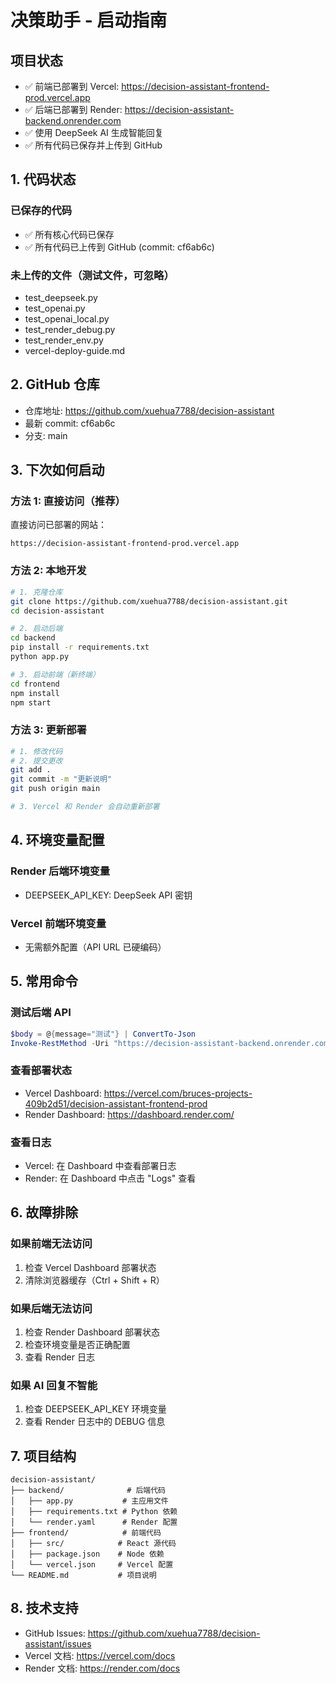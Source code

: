 # 决策助手 - 启动指南

## 项目状态
- ✅ 前端已部署到 Vercel: https://decision-assistant-frontend-prod.vercel.app
- ✅ 后端已部署到 Render: https://decision-assistant-backend.onrender.com
- ✅ 使用 DeepSeek AI 生成智能回复
- ✅ 所有代码已保存并上传到 GitHub

## 1. 代码状态

### 已保存的代码
- ✅ 所有核心代码已保存
- ✅ 所有代码已上传到 GitHub (commit: cf6ab6c)

### 未上传的文件（测试文件，可忽略）
- test_deepseek.py
- test_openai.py
- test_openai_local.py
- test_render_debug.py
- test_render_env.py
- vercel-deploy-guide.md

## 2. GitHub 仓库
- 仓库地址: https://github.com/xuehua7788/decision-assistant
- 最新 commit: cf6ab6c
- 分支: main

## 3. 下次如何启动

### 方法 1: 直接访问（推荐）
直接访问已部署的网站：
```
https://decision-assistant-frontend-prod.vercel.app
```

### 方法 2: 本地开发
```bash
# 1. 克隆仓库
git clone https://github.com/xuehua7788/decision-assistant.git
cd decision-assistant

# 2. 启动后端
cd backend
pip install -r requirements.txt
python app.py

# 3. 启动前端（新终端）
cd frontend
npm install
npm start
```

### 方法 3: 更新部署
```bash
# 1. 修改代码
# 2. 提交更改
git add .
git commit -m "更新说明"
git push origin main

# 3. Vercel 和 Render 会自动重新部署
```

## 4. 环境变量配置

### Render 后端环境变量
- DEEPSEEK_API_KEY: DeepSeek API 密钥

### Vercel 前端环境变量
- 无需额外配置（API URL 已硬编码）

## 5. 常用命令

### 测试后端 API
```powershell
$body = @{message="测试"} | ConvertTo-Json
Invoke-RestMethod -Uri "https://decision-assistant-backend.onrender.com/api/decisions/chat" -Method Post -Body $body -ContentType "application/json"
```

### 查看部署状态
- Vercel Dashboard: https://vercel.com/bruces-projects-409b2d51/decision-assistant-frontend-prod
- Render Dashboard: https://dashboard.render.com/

### 查看日志
- Vercel: 在 Dashboard 中查看部署日志
- Render: 在 Dashboard 中点击 "Logs" 查看

## 6. 故障排除

### 如果前端无法访问
1. 检查 Vercel Dashboard 部署状态
2. 清除浏览器缓存（Ctrl + Shift + R）

### 如果后端无法访问
1. 检查 Render Dashboard 部署状态
2. 检查环境变量是否正确配置
3. 查看 Render 日志

### 如果 AI 回复不智能
1. 检查 DEEPSEEK_API_KEY 环境变量
2. 查看 Render 日志中的 DEBUG 信息

## 7. 项目结构
```
decision-assistant/
├── backend/              # 后端代码
│   ├── app.py           # 主应用文件
│   ├── requirements.txt # Python 依赖
│   └── render.yaml      # Render 配置
├── frontend/            # 前端代码
│   ├── src/            # React 源代码
│   ├── package.json    # Node 依赖
│   └── vercel.json     # Vercel 配置
└── README.md           # 项目说明
```

## 8. 技术支持
- GitHub Issues: https://github.com/xuehua7788/decision-assistant/issues
- Vercel 文档: https://vercel.com/docs
- Render 文档: https://render.com/docs


